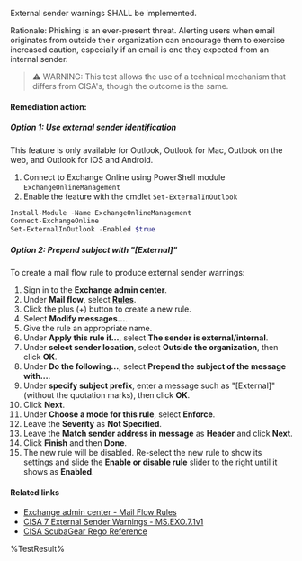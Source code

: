 External sender warnings SHALL be implemented.

Rationale: Phishing is an ever-present threat. Alerting users when email originates from outside their organization can encourage them to exercise increased caution, especially if an email is one they expected from an internal sender.

> ⚠️ WARNING: This test allows the use of a technical mechanism that differs from CISA's, though the outcome is the same.

#### Remediation action:

##### Option 1: Use external sender identification

This feature is only available for Outlook, Outlook for Mac, Outlook on the web, and Outlook for iOS and Android.

1. Connect to Exchange Online using PowerShell module `ExchangeOnlineManagement`
2. Enable the feature with the cmdlet `Set-ExternalInOutlook`

```powershell
Install-Module -Name ExchangeOnlineManagement
Connect-ExchangeOnline
Set-ExternalInOutlook -Enabled $true
```

##### Option 2: Prepend subject with "[External]"

To create a mail flow rule to produce external sender warnings:
1. Sign in to the **Exchange admin center**.
2. Under **Mail flow**, select [**Rules**](https://admin.exchange.microsoft.com/#/transportrules).
3. Click the plus (+) button to create a new rule.
4. Select **Modify messages…**.
5. Give the rule an appropriate name.
6. Under **Apply this rule if…**, select **The sender is external/internal**.
7. Under **select sender location**, select **Outside the organization**, then click **OK**.
8. Under **Do the following…**, select **Prepend the subject of the message with…**.
9. Under **specify subject prefix**, enter a message such as "[External]" (without the quotation marks), then click **OK**.
10. Click **Next**.
11. Under **Choose a mode for this rule**, select **Enforce**.
12. Leave the **Severity** as **Not Specified**.
13. Leave the **Match sender address in message** as **Header** and click **Next**.
14. Click **Finish** and then **Done**.
15. The new rule will be disabled. Re-select the new rule to show its settings and slide the **Enable or disable rule** slider to the right until it shows as **Enabled**.

#### Related links

* [Exchange admin center - Mail Flow Rules](https://admin.exchange.microsoft.com/#/transportrules)
* [CISA 7 External Sender Warnings - MS.EXO.7.1v1](https://github.com/cisagov/ScubaGear/blob/main/PowerShell/ScubaGear/baselines/exo.md#msexo71v1)
* [CISA ScubaGear Rego Reference](https://github.com/cisagov/ScubaGear/blob/main/PowerShell/ScubaGear/Rego/EXOConfig.rego#L405)

<!--- Results --->
%TestResult%
